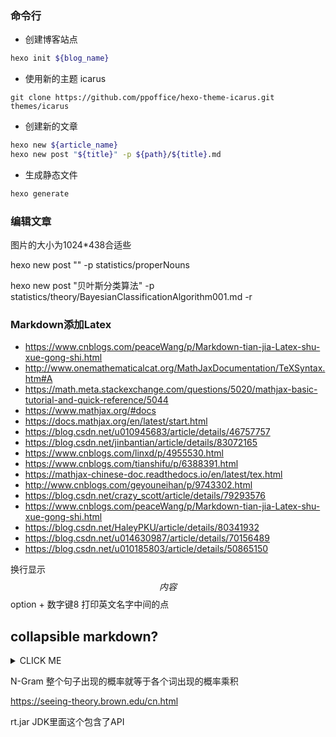 ### 命令行
* 创建博客站点
```bash
hexo init ${blog_name}
```
* 使用新的主题 icarus
```git
git clone https://github.com/ppoffice/hexo-theme-icarus.git themes/icarus
```
* 创建新的文章
```bash
hexo new ${article_name}
hexo new post "${title}" -p ${path}/${title}.md
```
* 生成静态文件
```bash
hexo generate
```

### 编辑文章

图片的大小为1024*438合适些

hexo new post "" -p statistics/properNouns

hexo new post "贝叶斯分类算法" -p statistics/theory/BayesianClassificationAlgorithm001.md -r

### Markdown添加Latex
* https://www.cnblogs.com/peaceWang/p/Markdown-tian-jia-Latex-shu-xue-gong-shi.html
* http://www.onemathematicalcat.org/MathJaxDocumentation/TeXSyntax.htm#A
* https://math.meta.stackexchange.com/questions/5020/mathjax-basic-tutorial-and-quick-reference/5044
* https://www.mathjax.org/#docs
* https://docs.mathjax.org/en/latest/start.html
* https://blog.csdn.net/u010945683/article/details/46757757
* https://blog.csdn.net/jinbantian/article/details/83072165
* https://www.cnblogs.com/linxd/p/4955530.html
* https://www.cnblogs.com/tianshifu/p/6388391.html
* https://mathjax-chinese-doc.readthedocs.io/en/latest/tex.html
* http://www.cnblogs.com/geyouneihan/p/9743302.html
* https://blog.csdn.net/crazy_scott/article/details/79293576
* https://www.cnblogs.com/peaceWang/p/Markdown-tian-jia-Latex-shu-xue-gong-shi.html
* https://blog.csdn.net/HaleyPKU/article/details/80341932
* https://blog.csdn.net/u014630987/article/details/70156489
* https://blog.csdn.net/u010185803/article/details/50865150

换行显示$$内容$$
 option + 数字键8 打印英文名字中间的点
 
 
## collapsible markdown?

<details>
<summary>CLICK ME</summary>

**<summary>标签与正文间一定要空一行！！！**
</details>


N-Gram 整个句子出现的概率就等于各个词出现的概率乘积

https://seeing-theory.brown.edu/cn.html

rt.jar JDK里面这个包含了API

